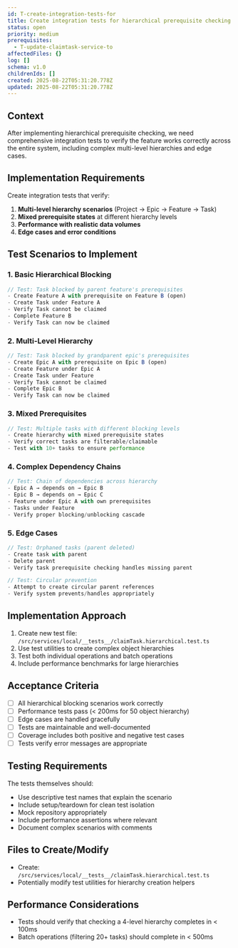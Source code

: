 ```yaml
---
id: T-create-integration-tests-for
title: Create integration tests for hierarchical prerequisite checking
status: open
priority: medium
prerequisites:
  - T-update-claimtask-service-to
affectedFiles: {}
log: []
schema: v1.0
childrenIds: []
created: 2025-08-22T05:31:20.778Z
updated: 2025-08-22T05:31:20.778Z
---
```


## Context

After implementing hierarchical prerequisite checking, we need comprehensive integration tests to verify the feature works correctly across the entire system, including complex multi-level hierarchies and edge cases.

## Implementation Requirements

Create integration tests that verify:

1. **Multi-level hierarchy scenarios** (Project → Epic → Feature → Task)
2. **Mixed prerequisite states** at different hierarchy levels
3. **Performance with realistic data volumes**
4. **Edge cases and error conditions**

## Test Scenarios to Implement

### 1. Basic Hierarchical Blocking

```typescript
// Test: Task blocked by parent feature's prerequisites
- Create Feature A with prerequisite on Feature B (open)
- Create Task under Feature A
- Verify Task cannot be claimed
- Complete Feature B
- Verify Task can now be claimed
```

### 2. Multi-Level Hierarchy

```typescript
// Test: Task blocked by grandparent epic's prerequisites
- Create Epic A with prerequisite on Epic B (open)
- Create Feature under Epic A
- Create Task under Feature
- Verify Task cannot be claimed
- Complete Epic B
- Verify Task can now be claimed
```

### 3. Mixed Prerequisites

```typescript
// Test: Multiple tasks with different blocking levels
- Create hierarchy with mixed prerequisite states
- Verify correct tasks are filterable/claimable
- Test with 10+ tasks to ensure performance
```

### 4. Complex Dependency Chains

```typescript
// Test: Chain of dependencies across hierarchy
- Epic A → depends on → Epic B
- Epic B → depends on → Epic C
- Feature under Epic A with own prerequisites
- Tasks under Feature
- Verify proper blocking/unblocking cascade
```

### 5. Edge Cases

```typescript
// Test: Orphaned tasks (parent deleted)
- Create task with parent
- Delete parent
- Verify task prerequisite checking handles missing parent

// Test: Circular prevention
- Attempt to create circular parent references
- Verify system prevents/handles appropriately
```

## Implementation Approach

1. Create new test file: `/src/services/local/__tests__/claimTask.hierarchical.test.ts`
2. Use test utilities to create complex object hierarchies
3. Test both individual operations and batch operations
4. Include performance benchmarks for large hierarchies

## Acceptance Criteria

- [ ] All hierarchical blocking scenarios work correctly
- [ ] Performance tests pass (< 200ms for 50 object hierarchy)
- [ ] Edge cases are handled gracefully
- [ ] Tests are maintainable and well-documented
- [ ] Coverage includes both positive and negative test cases
- [ ] Tests verify error messages are appropriate

## Testing Requirements

The tests themselves should:

- Use descriptive test names that explain the scenario
- Include setup/teardown for clean test isolation
- Mock repository appropriately
- Include performance assertions where relevant
- Document complex scenarios with comments

## Files to Create/Modify

- Create: `/src/services/local/__tests__/claimTask.hierarchical.test.ts`
- Potentially modify test utilities for hierarchy creation helpers

## Performance Considerations

- Tests should verify that checking a 4-level hierarchy completes in < 100ms
- Batch operations (filtering 20+ tasks) should complete in < 500ms
